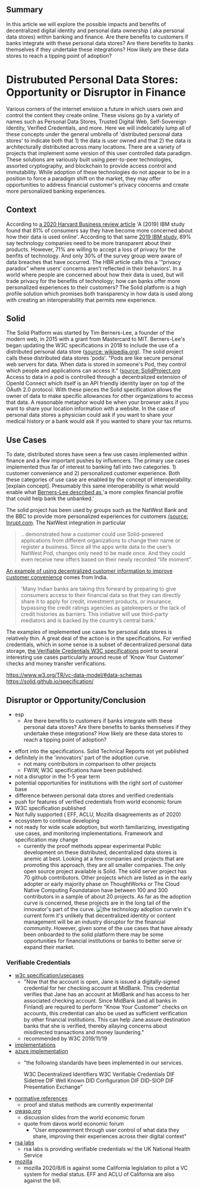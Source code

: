 
## Summary 
In this article we will explore the possible impacts and benefits of decentralized digital identity and personal data ownership ( aka personal data stores) within banking and finance.  Are there benefits to customers if banks integrate with these personal data stores?  Are there benefits to banks themselves if they undertake these integrations?  How likely are these data stores to reach a tipping point of adoption? 

# Distrubuted Personal Data Stores: Opportunity or Disruptor in Finance

Various corners of the internet envision a future in which users own and control the content they create online.  These visions go by a variety of names such as Personal Data Stores, Trusted Digital Web, Self-Sovereign Identity, Verified Credentials, and more.  Here we will indelicately lump all of these concepts under the general umbrella of 'distributed personal data stores' to indicate both that 1) the data is user owned and that 2) the data is architecturally distributed across many locations.  There are a variety of projects that implement some version of this user controlled data paradigm.  These solutions are variously built using peer-to-peer technologies, assorted cryptography, and blockchain to provide access control and immutability.  While adoption of these technologies do not appear to be in a position to force a paradigm shift on the market, they may offer opportunities to address financial customer's privacy concerns and create more personalized banking experiences.

## Context
According to [a 2020 Harvard Business review article](https://hbr.org/2020/01/why-companies-make-it-so-hard-for-users-to-control-their-data) 'A [2019] IBM study found that 81% of consumers say they have become more concerned about how their data is used online'. According to that same [2019 IBM study](https://www.axios.com/consumers-kinda-sorta-care-about-their-data-3292eae9-2176-4a12-b8b5-8f2de4311907.html), 89% say technology companies need to be more transparent about their products.  However, 71% are willing to accept a loss of privacy for the benfits of technology.  And only 30% of the survey group were aware of data breaches that have occurred.  The HBR article calls this a '“privacy paradox” where users’ concerns aren’t reflected in their behaviors'. In a world where people are concerned about how their data is used, but will trade privacy for the benefits of technology; how can banks offer more personalized experiences to their customers?  The Solid platform is a high profile solution which promises both transparency in how data is used along with creating an interoperability that permits new experience.

## Solid
The Solid Platform was started by Tim Berners-Lee, a founder of the modern web, in 2015 with a grant from Mastercard to MIT.  Berners-Lee's began updating the W3C specifications in 2018 to include the use of a distributed personal data store ([source: wikipedia.org](https://en.wikipedia.org/wiki/Solid_(web_decentralization_project))).  The solid project calls these distributed data stores 'pods'.  "Pods are like secure personal web servers for data. When data is stored in someone's Pod, they control which people and applications can access it." ([source: SolidProject.org](https://solidproject.org/) Access to data in a pod is controlled through a decentralized extension of OpenId Connect which itself is an API friendly identity layer on top of the OAuth 2.0 protocol.  With these pieces the Solid specification allows the owner of data to make specific allowances for other organizations to access that data. A reasonable metaphor would be when your browser asks if you want to share your location information with a website. In the case of personal data stores a physician could ask if you want to share your medical history or a bank would ask if you wanted to share your tax returns.

## Use Cases
To date, distributed stores have seen a few use cases implemented within finance and a few important pushes by influencers. The primary use cases implemented thus far of interest to banking fall into two categories.  1) customer convenience and 2) personalized customer experience.  Both these categories of use case are enabled by the concept of interoperability.  [explain concept]. Presumably this same interoperability is what would enable what [Berners-Lee described as ](https://thenewstack.io/sir-tim-berners-lees-solid-protocol-puts-data-back-in-the-control-of-the-end-user/)
'a more complex financial profile that could help bank the unbanked.' 
 
The solid project has been used by groups such as the NatWest Bank and the BBC to provide more personalized experiences for customers [(source: Inrupt.com](https://inrupt.com/solid-enterprise-natwest-bbc). The NatWest integration in particular
> .. demonstrated how a customer could use Solid-powered applications from  different organizations to change their name or register a business. Since all the apps write data to the user’s NatWest Pod, changes only need to be made once. And they could even receive new offers based on their newly recorded “life moment”.

[An example of using decentralized customer information to improve customer convenience](https://hbr.org/2020/01/why-companies-make-it-so-hard-for-users-to-control-their-data) comes from India.
> 'Many Indian banks are taking this forward by preparing to give consumers access to their financial data so that they can directly share it to apply for credit, investment products, or insurance, bypassing the credit ratings agencies as gatekeepers or the lack of credit histories as barriers. This initiative will use third-party mediators and is backed by the country’s central bank.'

The examples of implemented use cases for personal data stores is relatively thin.  A great deal of the action is in the specifications.  For verified credentials, which in some sense is a subset of decentralized personal data storage, [the Verifiable Credentials W3C specifications](https://www.w3.org/TR/vc-use-cases/#finance) point to several interesting use cases particularly around reuse of 'Know Your Customer' checks and money transfer verifications.

https://www.w3.org/TR/vc-data-model/#data-schemas
https://solid.github.io/specification/


## Disruptor or Opportunity/Conclusion
- esp 
  - Are there benefits to customers if banks integrate with these personal data stores?  Are there benefits to banks themselves if they undertake these integrations?  How likely are these data stores to reach a tipping point of adoption? 
* effort into the specifications.  Solid Technical Reports not yet published
* definitely in the 'innovators' part of the adoption curve.  
  * not many contributors in comparison to other projects
  * FWIW, W3C specifications have been published.
* not a disruptor in the 1-5 year term
* potential opportunities for institutions with the right sort of customer base
* difference between personal data stores and verified credentials
* push for features of verified credentials from world economic forum
* W3C specification published
* Not fully supported ( EFF, ACLU, Mozilla disagreements as of 2020)
* ecosystem to continue developing
* not ready for wide scale adoption, but worth familiarizing, investigating use cases, and monitoring implementations.  Framework and specification may change
  * currently the proof methods appear experimental
Public development on these distributed, decentralized data stores is anemic at best.  Looking at a few companies and projects that are promoting this approach, they are all smaller companies. The only open source project available is Solid.  The solid server project has 70 github contributors.  Other projects which are listed as in the early adopter or early majority phase on ThoughtWorks or The Cloud Native Computing Foundataion have between 100 and 300 contributors in a sample of about 20 projects.  As far as the adoption curve is concerned, these projects are in the long tail of the innovator's part of the curve.  ![the technology adoption curve](img/innovation-curve-chasm.png)In it's current form it's unlikely that decentralized identity or content management will be an industry disruptor for the financial community.  However, given some of the use cases that have already been onboarded to the solid platform there may be some opportunities for financial institutions or banks to better serve or expand their market.  


### Verifiable Credentials
- [w3c specification/usecases](https://www.w3.org/TR/vc-use-cases/#example-verifiable-credentials)
  - "Now that the account is open, Jane is issued a digitally-signed credential for her checking account at MidBank. This credential verifies that Jane has   an account at MidBank and has access to her associated checking account. Since MidBank (and all banks in Finland) are required to perform "Know Your Customer" checks on accounts, this credential can also be used as sufficient verification by other financial institutions. This can help Jane assure destination banks that she is verified, thereby allaying concerns about misdirected transactions and money laundering."
  - recommended by W3C 2019/11/19
- [implementations](https://w3c.github.io/vc-test-suite/implementations/)
- [azure implementation](https://docs.microsoft.com/en-us/azure/active-directory/verifiable-credentials/decentralized-identifier-overview)
  - "the following standards have been implemented in our services.

    W3C Decentralized Identifiers
    W3C Verifiable Credentials
    DIF Sidetree
    DIF Well Known DID Configuration
    DIF DID-SIOP
    DIF Presentation Exchange"
- [normative references](https://w3c-ccg.github.io/vc-extension-registry/#normative-references)
  - proof and status methods are currently experimental
- [owasp.org](https://owasp.org/www-event-2020-NewZealandDay/assets/presentations/Chadwick--W3C_Verifiable_Credentials--20200221.pdf)
  - discussion slides from the world economic forum
  - quote from davos world economic forum
    - "User empowerment through user control of what data they
share, improving their experiences across their digital context"
- [rsa labs](https://www.rsa.com/en-us/blog/2021-07/verifiable-credentials-the-key-to-trust-on-the-next-web)
  - rsa labs is providing verifiable credentials w/ the UK National Health Service
- [mozilla](https://blog.mozilla.org/netpolicy/2020/08/06/by-embracing-blockchain-a-california-bill-takes-the-wrong-step-forward/)
  - mozilla 2020/8/6 is against some California legislation to pilot a VC system for medial status.  EFF and ACLU of California are also against the bill.
